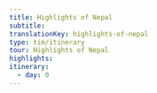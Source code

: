 ```yaml
---
title: Highlights of Nepal
subtitle: 
translationKey: highlights-of-nepal
type: tim/itinerary
tour: Highlights of Nepal
highlights: 
itinerary: 
  - day: 0
---
```

